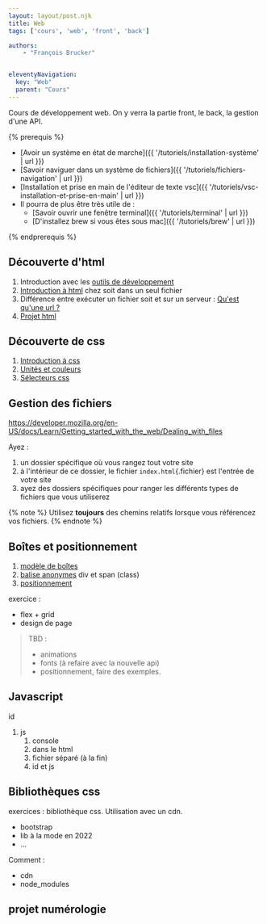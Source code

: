 ```yaml
---
layout: layout/post.njk
title: Web
tags: ['cours', 'web', 'front', 'back']

authors:
    - "François Brucker"


eleventyNavigation:
  key: "Web"
  parent: "Cours"
---
```


<!-- début résumé -->

Cours de développement web. On y verra la partie front, le back, la gestion d'une API.

<!-- fin résumé -->
{% prerequis %}

* [Avoir un système en état de marche]({{ '/tutoriels/installation-système' | url }})
* [Savoir naviguer dans un système de fichiers]({{ '/tutoriels/fichiers-navigation' | url }})
* [Installation et prise en main de l'éditeur de texte vsc]({{ '/tutoriels/vsc-installation-et-prise-en-main' | url }})
* Il pourra de plus être très utile de :
  * [Savoir ouvrir une fenêtre terminal]({{ '/tutoriels/terminal'  | url }})
  * [D'installez brew si vous êtes sous mac]({{ '/tutoriels/brew'  | url }})

{% endprerequis %}

## Découverte d'html

1. Introduction avec les [outils de développement](./outils-de-développement/)
2. [Introduction à html](./html-introduction) chez soit dans un seul fichier
3. Différence entre exécuter un fichier soit et sur un serveur : [Qu'est qu'une url ?](./anatomie-url)
4. [Projet html](./projet-html)

## Découverte de css

1. [Introduction à css](./css-introduction)
2. [Unités et couleurs](./unités-couleurs)
3. [Sélecteurs css](./sélecteurs-css)

## Gestion des fichiers

<https://developer.mozilla.org/en-US/docs/Learn/Getting_started_with_the_web/Dealing_with_files>

Ayez :

1. un dossier spécifique où vous rangez tout votre site
2. à l'intérieur de ce dossier, le fichier `index.html`{.fichier} est l'entrée de votre site
3. ayez des dossiers spécifiques pour ranger les différents types de fichiers que vous utiliserez

{% note %}
Utilisez **toujours** des chemins relatifs lorsque vous référencez vos fichiers.
{% endnote %}

## Boîtes et positionnement

1. [modèle de boîtes](./modèle-boites)
2. [balise anonymes](./balises-anonymes) div et span (class)
3. [positionnement](./positionnement)

exercice :

* flex + grid
* design de page

> TBD :
>
> * animations
> * fonts (à refaire avec la nouvelle api)
> * positionnement, faire des exemples.

## Javascript

id

1. js
   1. console
   2. dans le html
   3. fichier séparé (à la fin)
   4. id et js

## Bibliothèques css

exercices : bibliothèque css. Utilisation avec un cdn.

* bootstrap
* lib à la mode en 2022
* ...

Comment :

* cdn
* node_modules

## projet numérologie
